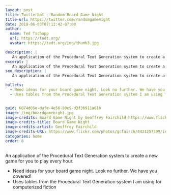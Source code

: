 ```yaml
---
layout: post
title: Twitterbot - Random Board Game Night
title-url: https://twitter.com/randomgamenight
date: 2018-06-03T07:11:42-07:00
author:
  name: Ted Tschopp
  url: https://tedt.org/
  avatar: https://tedt.org/img/thumb3.jpg

description: |
   An application of the Procedural Text Generation system to create a new game for you to play every hour. 
excerpt: |
   An application of the Procedural Text Generation system to create a new game for you to play every hour.
seo_description: |
   An application of the Procedural Text Generation system to create a new game for you to play every hour.

bullets:
  - Need ideas for your board game night. Look no further. We have you covered!
  - Uses tables from the Procedural Text Generation system I am using for computerized fiction


guid: 6874d05e-dafe-4e56-80c9-d3f3b911a61b
image: /img/boardgamenight.jpg
image-credits: Board Game Night by Geoffrey Fairchild https://www.flickr.com/photos/gcfairch/4421257399/in/photolist-7Kb6Us-7wwKqo-7JG6MR
image-credits-title: Board Game Night
image-credits-artist: Geoffrey Fairchild 
image-credits-URL: https://www.flickr.com/photos/gcfairch/4421257399/in/photolist-7Kb6Us-7wwKqo-7JG6MR
categories: home
order: 8
---
```


An application of the Procedural Text Generation system to create a new game for you to play every hour.
* Need ideas for your board game night. Look no further. We have you covered!
* Uses tables from the Procedural Text Generation system I am using for computerized fiction
